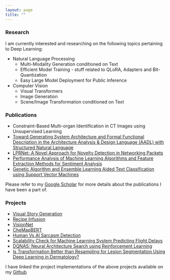 ```yaml
---
layout: page
title: ""
---
```


### Research
I am currently interested and researching on the following topics pertaining to Deep Learning:
* Natural Language Processing
   * Multi-Modality Generation conditioned on Text
   * Efficient Model Training - stuff related to QLoRA, Adapters and Bit-Quantization
   * Easy Large Model Deployment for Public Inference
* Computer Vision
   * Visual Transformers
   * Image Generation
   * Scene/Image Transformation conditioned on Text   

### Publications
* Constraint-Based Multi-organ Identification in CT Images using Unsupervised Learning
* [Toward Generating System Architecture and Formal Functional Description in the Architecture Analysis & Design Language (AADL) with Structured Natural Language](https://asmedigitalcollection.asme.org/IDETC-CIE/proceedings-abstract/IDETC-CIE2022/86212/V002T02A077/1150294)
* [LPRNet: A Novel Approach for Novelty Detection in Networking Packets](https://thesai.org/Publications/ViewPaper?Volume=13&Issue=2&Code=IJACSA&SerialNo=13)
* [Performance Analysis of Machine Learning Algorithms and Feature Extraction Methods for Sentiment Analysis](https://ieeexplore.ieee.org/document/9633882)
* [Genetic Algorithm and Ensemble Learning Aided Text Classification using Support Vector Machines](https://thesai.org/Downloads/Volume12No8/Paper_30-Genetic_Algorithm_and_Ensemble_Learning_Aided.pdf)

Please refer to my [Google Scholar](https://scholar.google.com/citations?user=xjb7cRcAAAAJ&hl=en) for more details about the publications I have been a part of. 


### Projects 
- [Visual Story Generation]() 
- [Recipe Infusion](https://github.com/Anshumaan-Chauhan02/Recipe-Infusion) 
- [VisionNet](https://github.com/Anshumaan-Chauhan02/VisionNet) 
- [CheMapBERT](https://github.com/Anshumaan-Chauhan02/CheMapBERT) 
- [Human Vs AI Sarcasm Detection](https://github.com/Anshumaan-Chauhan02/HumanVsAI-Sarcasm-Detection) 
- [Scalability Check for Machine Learning System Predicting Flight Delays](https://github.com/Anshumaan-Chauhan02/Scalability-Check-for-Machine-Learning-System-Predicting-Flight-Delays) 
- [DQNAS: Neural Architecture Search using Reinforcement Learning](https://github.com/Anshumaan-Chauhan02/DQNAS) 
- [Is Transformation Better than Resampling for Lesion Segmentation Using Deep Learning in Dermatology?](https://papers.ssrn.com/sol3/papers.cfm?abstract_id=4015031)

I have linked the project implementations of the above projects available on my [Github](https://github.com/Anshumaan-Chauhan02)
